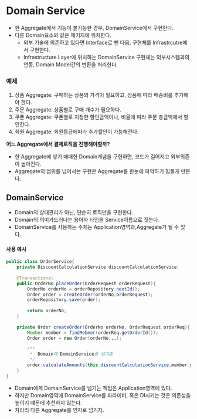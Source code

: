 # Domain Service
- 한 Aggregate에서 기능이 불가능한 경우, DomainService에서 구현한다.
- 다른 Domain요소와 같은 패키지에 위치한다.
  - 외부 기술에 의존하고 있다면 Interface로 뺀 다음, 구현체를 Infrastrcutre에서 구현한다. 
  - Infrastructure Layer에 위치하는 DomainService 구현체는 외부시스템과의 연동, Domain Model간의 변환을 처리한다.
### 예제
1. 상품 Aggregate: 구매하는 상품의 가격이 필요하고, 상품에 따라 배송비를 추가해야 한다.
2. 주문 Aggregate: 상품별로 구매 개수가 필요하다.
3. 쿠폰 Aggregate: 쿠폰별로 지정한 할인금액이나, 비율에 따라 주문 총금액에서 할인한다.
4. 회원 Aggregate: 회원등급에따라 추가할인이 가능해진다.

**어느 Aggregate에서 결제로직을 진행해야할까?**

- 한 Aggregate에 넣기 애매한 Domain개념을 구현하면, 코드가 길어지고 외부의존이 높아진다.
- Aggregate의 범위를 넘어서는 구현은 Aggregate를 한눈에 파악하기 힘들게 만든다.

## DomainService
- Domain의 상태관리가 아닌, 단순히 로직만을 구현한다.
- Domain의 의미가드러나는 용어와 타입을 Service이름으로 짓는다.
- DomainService를 사용하는 주체는 Application영역과,Aggregate가 될 수 있다.

#### 사용 예시
```java
public class OrderService{
    private DiscountCalculationService discountCalculationService;
    
    @Transactional
    public OrderNo placeOrder(OrderRequest orderRequest){
        OrderNo orderNo = orderRepository.nextId();
        Order order = createOrder(orderNo,orderRequest);
        orderRepository.save(order);
        
        return orderNo;
    }
    
    private Order createOrder(OrderNo orderNo, OrderRequest orderReq){
        Member member = findMebmer(orderReq.getOrderId());
        Order order = new Order(orderNo...);

        /**
         *  Domain에 DomainService를 넘겨줌
         */
        order.calculateAmounts(this.discountCalculationService,member.getGrade())''
    }
}
```
- Domain에게 DomainService를 넘기는 책임은 Application영역에 있다.
- 하지만 Domain영역에 DomainService를 파라미터, 혹은 DI시키는 것은 의존성을 높이기 떄문에 추천하지 않는다.
- 차라리 다른 Aggregate를 인자로 넘기자.

